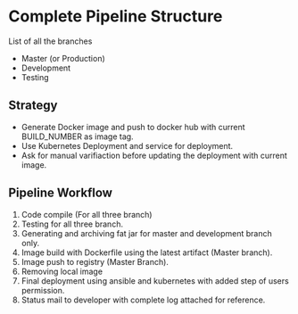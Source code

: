# Complete Pipeline Structure
List of all the branches
  - Master (or Production)
  - Development
  - Testing
## Strategy
- Generate Docker image and push to docker hub with current BUILD_NUMBER as image tag.
- Use Kubernetes Deployment and service for deployment.
- Ask for manual varifiaction before updating the deployment with current image. 
## Pipeline Workflow
  1. Code compile (For all three branch)
  2. Testing for all three branch.
  3. Generating and archiving fat jar for master and development branch only.
  4. Image build with Dockerfile using the latest artifact (Master branch).
  5. Image push to registry (Master Branch).
  6. Removing local image
  7. Final deployment using ansible and kubernetes with added step of users permission.
  8. Status mail to developer with complete log attached for reference.


